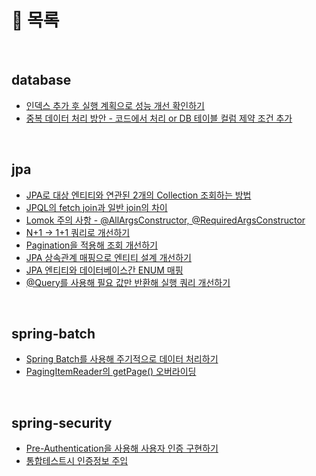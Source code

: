 # 🐥 목록

<br>

## database
- [인덱스 추가 후 실행 계획으로 성능 개선 확인하기](https://github.com/sw-develop/Today-I-Learn/blob/main/database/%EC%9D%B8%EB%8D%B1%EC%8A%A4_%EC%B6%94%EA%B0%80_%EC%A1%B0%ED%9A%8C%EC%BF%BC%EB%A6%AC_%EC%84%B1%EB%8A%A5%EA%B0%9C%EC%84%A0.md)
- [중복 데이터 처리 방안 - 코드에서 처리 or DB 테이블 컬럼 제약 조건 추가](https://github.com/sw-develop/Today-I-Learn/blob/main/database/%EC%A4%91%EB%B3%B5_%EB%8D%B0%EC%9D%B4%ED%84%B0_%EC%B2%98%EB%A6%AC_%EB%B0%A9%EC%95%88.md)

<br>

## jpa
- [JPA로 대상 엔티티와 연관된 2개의 Collection 조회하는 방법](https://github.com/sw-develop/Today-I-Learn/blob/main/jpa/JPA%EB%A1%9C_2%EA%B0%9C%EC%9D%98_Collection_%EC%A1%B0%ED%9A%8C%ED%95%98%EA%B8%B0.md)
- [JPQL의 fetch join과 일반 join의 차이](https://github.com/sw-develop/Today-I-Learn/blob/main/jpa/JPQL_fetch_join%EA%B3%BC_%EC%9D%BC%EB%B0%98_join%EC%9D%98_%EC%B0%A8%EC%9D%B4.md)
- [Lomok 주의 사항 - @AllArgsConstructor, @RequiredArgsConstructor](https://github.com/sw-develop/Today-I-Learn/blob/main/jpa/Lombok_%EC%A3%BC%EC%9D%98%EC%82%AC%ED%95%AD.md)
- [N+1 → 1+1 쿼리로 개선하기](https://github.com/sw-develop/Today-I-Learn/blob/main/jpa/N%2B1%EC%9D%84_1%2B1%EC%BF%BC%EB%A6%AC%EB%A1%9C_%EA%B0%9C%EC%84%A0%ED%95%98%EA%B8%B0.md)
- [Pagination을 적용해 조회 개선하기](https://github.com/sw-develop/Today-I-Learn/blob/main/jpa/Pagination_%EC%A0%81%EC%9A%A9%ED%95%B4_%EC%A1%B0%ED%9A%8C_%EA%B0%9C%EC%84%A0%ED%95%98%EA%B8%B0.md)
- [JPA 상속관계 매핑으로 엔티티 설계 개선하기](https://github.com/sw-develop/Today-I-Learn/blob/main/jpa/%EC%83%81%EC%86%8D%EA%B4%80%EA%B3%84%EB%A7%A4%ED%95%91%EC%9C%BC%EB%A1%9C_%EC%97%94%ED%8B%B0%ED%8B%B0_%EC%84%A4%EA%B3%84_%EA%B0%9C%EC%84%A0%ED%95%98%EA%B8%B0.md)
- [JPA 엔티티와 데이터베이스간 ENUM 매핑](https://github.com/sw-develop/Today-I-Learn/blob/main/jpa/%EC%97%94%ED%8B%B0%ED%8B%B0%EC%99%80_DB%EA%B0%84_ENUM%EB%A7%A4%ED%95%91.md)
- [@Query를 사용해 필요 값만 반환해 실행 쿼리 개선하기](https://github.com/sw-develop/Today-I-Learn/blob/main/jpa/%ED%95%84%EC%9A%94%EA%B0%92%EB%A7%8C_%EB%B0%98%ED%99%98%ED%95%98%EC%97%AC_%EC%8B%A4%ED%96%89%EC%BF%BC%EB%A6%AC_%EA%B0%9C%EC%84%A0%ED%95%98%EA%B8%B0.md)

<br>

## spring-batch
- [Spring Batch를 사용해 주기적으로 데이터 처리하기](https://github.com/sw-develop/Today-I-Learn/blob/main/spring-batch/SpringBatch%EB%A5%BC_%EC%82%AC%EC%9A%A9%ED%95%B4_%EC%A3%BC%EA%B8%B0%EC%A0%81%EC%9C%BC%EB%A1%9C_%EB%8D%B0%EC%9D%B4%ED%84%B0_%EC%B2%98%EB%A6%AC.md)
- [PagingItemReader의 getPage() 오버라이딩](https://github.com/sw-develop/Today-I-Learn/blob/main/spring-batch/PagingItemReader%EC%9D%98_getPage()_%EC%98%A4%EB%B2%84%EB%9D%BC%EC%9D%B4%EB%94%A9.md)

<br>

## spring-security
- [Pre-Authentication을 사용해 사용자 인증 구현하기](https://github.com/sw-develop/Today-I-Learn/blob/main/spring-security/Pre-Authentication%EC%9D%84_%EC%82%AC%EC%9A%A9%ED%95%B4_%EC%82%AC%EC%9A%A9%EC%9E%90_%EC%9D%B8%EC%A6%9D_%EA%B5%AC%ED%98%84%ED%95%98%EA%B8%B0.md)
- [통합테스트시 인증정보 주입](https://github.com/sw-develop/Today-I-Learn/blob/main/spring-security/%ED%86%B5%ED%95%A9%ED%85%8C%EC%8A%A4%ED%8A%B8%EC%8B%9C_%EC%9D%B8%EC%A6%9D%EC%A0%95%EB%B3%B4%EC%A3%BC%EC%9E%85.md)

<br>